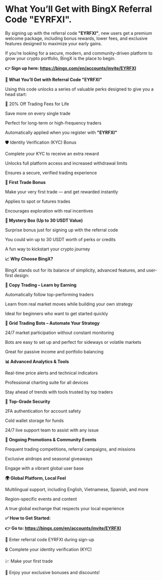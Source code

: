 # What You’ll Get with BingX Referral Code "EYRFXI".

By signing up with the referral code **"EYRFXI"**, new users get a premium welcome package, including bonus rewards, lower fees, and exclusive features designed to maximize your early gains.

If you’re looking for a secure, modern, and community-driven platform to grow your crypto portfolio, BingX is the place to begin.

**👉 Sign up here: https://bingx.com/en/accounts/invite/EYRFXI**

**🎁 What You’ll Get with Referral Code **"EYRFXI"****

Using this code unlocks a series of valuable perks designed to give you a head start:

💸 20% Off Trading Fees for Life

Save more on every single trade

Perfect for long-term or high-frequency traders

Automatically applied when you register with **"EYRFXI"**

🛡️ Identity Verification (KYC) Bonus

Complete your KYC to receive an extra reward

Unlocks full platform access and increased withdrawal limits

Ensures a secure, verified trading experience

**🚀 First Trade Bonus**

Make your very first trade — and get rewarded instantly

Applies to spot or futures trades

Encourages exploration with real incentives

**🎉 Mystery Box (Up to 30 USDT Value)**

Surprise bonus just for signing up with the referral code

You could win up to 30 USDT worth of perks or credits

A fun way to kickstart your crypto journey

**📈 Why Choose BingX?**

BingX stands out for its balance of simplicity, advanced features, and user-first design:

**🔄 Copy Trading – Learn by Earning**

Automatically follow top-performing traders

Learn from real market moves while building your own strategy

Ideal for beginners who want to get started quickly

**🤖 Grid Trading Bots – Automate Your Strategy**

24/7 market participation without constant monitoring

Bots are easy to set up and perfect for sideways or volatile markets

Great for passive income and portfolio balancing

**📊 Advanced Analytics & Tools**

Real-time price alerts and technical indicators

Professional charting suite for all devices

Stay ahead of trends with tools trusted by top traders

**🔐 Top-Grade Security**

2FA authentication for account safety

Cold wallet storage for funds

24/7 live support team to assist with any issue

**🎁 Ongoing Promotions & Community Events**

Frequent trading competitions, referral campaigns, and missions

Exclusive airdrops and seasonal giveaways

Engage with a vibrant global user base

**🌍 Global Platform, Local Feel**

Multilingual support, including English, Vietnamese, Spanish, and more

Region-specific events and content

A true global exchange that respects your local experience

**✅ How to Get Started:**

**👉 Go to: https://bingx.com/en/accounts/invite/EYRFXI**

📝 Enter referral code EYRFXI during sign-up

🔒 Complete your identity verification (KYC)

💹 Make your first trade

🎁 Enjoy your exclusive bonuses and discounts!
